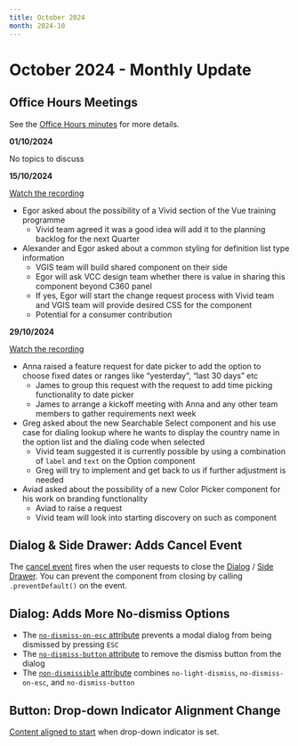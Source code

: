 ```yaml
---
title: October 2024
month: 2024-10
---
```


# October 2024 - Monthly Update

## Office Hours Meetings

See the [Office Hours minutes](https://docs.google.com/document/d/1E0yvyGUzBoQFH5l_W6ElBoZaxqZ3HWmDLDqOl0lc8a0/edit#heading=h.6an7tptc81o2) for more details.

**01/10/2024**

No topics to discuss

**15/10/2024**

[Watch the recording](https://drive.google.com/file/d/1yiCzEoENJRnuZufqLNDCCWuuRC93SA8x/view)

- Egor asked about the possibility of a Vivid section of the Vue training programme
  - Vivid team agreed it was a good idea will add it to the planning backlog for the next Quarter
- Alexander and Egor asked about a common styling for definition list type information
  - VGIS team will build shared component on their side
  - Egor will ask VCC design team whether there is value in sharing this component beyond C360 panel
  - If yes, Egor will start the change request process with Vivid team and VGIS team will provide desired CSS for the component
  - Potential for a consumer contribution

**29/10/2024**

[Watch the recording](https://drive.google.com/file/d/1b3WMnmAXFSNKqGdNtUnc6JrKWe21mnfy/view)

- Anna raised a feature request for date picker to add the option to choose fixed dates or ranges like “yesterday”, “last 30 days” etc
  - James to group this request with the request to add time picking functionality to date picker
  - James to arrange a kickoff meeting with Anna and any other team members to gather requirements next week
- Greg asked about the new Searchable Select component and his use case for dialing lookup where he wants to display the country name in the option list and the dialing code when selected
  - Vivid team suggested it is currently possible by using a combination of `label` and `text` on the Option component
  - Greg will try to implement and get back to us if further adjustment is needed
- Aviad asked about the possibility of a new Color Picker component for his work on branding functionality
  - Aviad to raise a request
  - Vivid team will look into starting discovery on such as component

## Dialog & Side Drawer: Adds Cancel Event

The [cancel event](/components/dialog/#events) fires when the user requests to close the [Dialog](/components/dialog/#events) / [Side Drawer](/components/side-drawer/#events). You can prevent the component from closing by calling `.preventDefault()` on the event.

## Dialog: Adds More No-dismiss Options

- The [`no-dismiss-on-esc` attribute](/components/dialog/#no-dismiss-on-esc) prevents a modal dialog from being dismissed by pressing `ESC`
- The [`no-dismiss-button` attribute](/components/dialog/#no-dismiss-button) to remove the dismiss button from the dialog
- The [`non-dismissible` attribute](/components/dialog/#non-dismissible) combines `no-light-dismiss`, `no-dismiss-on-esc`, and `no-dismiss-button`

## Button: Drop-down Indicator Alignment Change

[Content aligned to start](/components/button/code/#button-content-alignment) when drop-down indicator is set.
